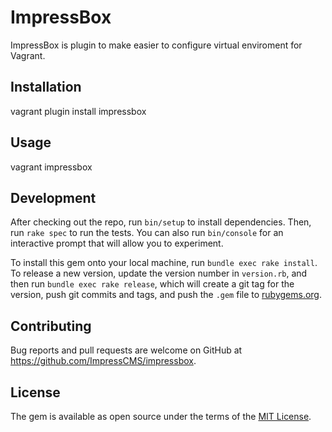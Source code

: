 # ImpressBox

ImpressBox is plugin to make easier to configure virtual enviroment for Vagrant. 

## Installation

vagrant plugin install impressbox

## Usage

vagrant impressbox 

## Development

After checking out the repo, run `bin/setup` to install dependencies. Then, run `rake spec` to run the tests. You can also run `bin/console` for an interactive prompt that will allow you to experiment.

To install this gem onto your local machine, run `bundle exec rake install`. To release a new version, update the version number in `version.rb`, and then run `bundle exec rake release`, which will create a git tag for the version, push git commits and tags, and push the `.gem` file to [rubygems.org](https://rubygems.org).

## Contributing

Bug reports and pull requests are welcome on GitHub at https://github.com/ImpressCMS/impressbox.


## License

The gem is available as open source under the terms of the [MIT License](http://opensource.org/licenses/MIT).

